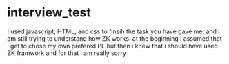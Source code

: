 # interview_test
I used javascript, HTML, and css to finsih the task you have gave me, and i am still trying to understand how ZK works.
at the beginning i assumed that i get to chose my own prefered PL but then i knew that i should have used ZK framwork and for that i am really sorry 
